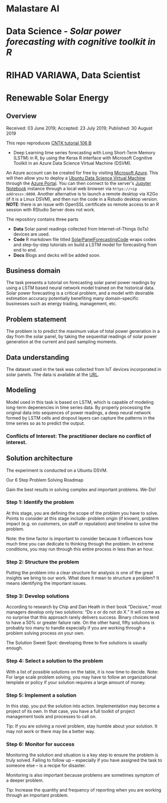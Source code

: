 # Malastare AI
# Data Science - *Solar power forecasting with cognitive toolkit in R*
# RIHAD VARIAWA, Data Scientist
# Renewable Solar Energy

## Overview

Received: 03 June 2019; Accepted: 23 July 2019; Published: 30 August 2019

This repo reproduces [CNTK tutorial 106
B](https://github.com/Microsoft/CNTK/blob/master/Tutorials/CNTK_106B_LSTM_Timeseries_with_IOT_Data.ipynb)
- Deep Learning time series forecasting with Long Short-Term Memory
(LSTM) in R, by using the Keras R interface with Microsoft Cognitive
Toolkit in an Azure Data Science Virtual Machine (DSVM).

An Azure account can be created for free by visiting [Microsoft
Azure](https://azure.microsoft.com/free). This will then allow you to
deploy a [Ubuntu Data Science Virtual
Machine](https://docs.microsoft.com/en-us/azure/machine-learning/machine-learning-data-science-virtual-machine-overview)
through the [Azure Portal](https://ms.portal.azure.com). You can then
connect to the server's [Jupyter Notebook](http://jupyter.org/) instance
through a local web browser via ```https://<ip address>:8000```. Another 
alternative is to launch a remote desktop via X2Go (if it is a Linux DSVM), 
and then run the code in a Rstudio desktop version.
**NOTE**: there is an issue with OpenSSL certificate so remote access to an R session with RStudio Server does not work.

The repository contains three parts

- **Data** Solar panel readings collected from Internet-of-Things (IoTs)
    devices are used.
- **Code** R markdown file titled
    [SolarPanelForecastingCode](https://github.com/2series/Malastare/blob/master/SolarPanelForecasting/Code/SolarPanelForecastingCode.Rmd)
    wraps codes and step-by-step tutorials on build a LSTM model for
    forecasting from end to end. 
- **Docs** Blogs and decks will be added soon. 

## Business domain

The task presents a tutorial on forecasting solar panel power
readings by using a LSTM based neural network model trained on the
historical data. Solar power forecasting is a critical problem, and a
model with desirable estimation accuracy potentially benefiting many
domain-specific businesses such as energy trading, management, etc.

## Problem statement

The problem is to predict the maximum value of total power generation in
a day from the solar panel, by taking the sequential readings of solar
power generation at the current and past sampling moments.

## Data understanding

The dataset used in the task was collected from IoT devices
incorporated in solar panels. The data is available at the
[URL](https://guschmueds.blob.core.windows.net/datasets/solar.csv).

## Modeling

Model used in this task is based on LSTM, which is capable of
modeling long-term depenencies in time series data. By properly
processing the original data into sequences of power readings, a deep
neural network formed by LSTM cells and dropout layers can capture the
patterns in the time series so as to predict the output.

### Conflicts of Interest: The practitioner declare no conflict of interest.

## Solution architecture

The experiment is conducted on a Ubuntu DSVM. 


Our 6 Step Problem Solving Roadmap


Gain the best results in solving complex and important problems. We-Do!

### Step 1: Identify the problem
At this stage, you are defining the scope of the problem you have to solve. Points to consider at this stage include: problem origin (if known), problem impact (e.g. on customers, on staff or reputation) and timeline to solve the problem.

Note: the time factor is important to consider because it influences how much time you can dedicate to thinking through the problem. In extreme conditions, you may run through this entire process in less than an hour.

### Step 2: Structure the problem
Putting the problem into a clear structure for analysis is one of the great insights we bring to our work. What does it mean to structure a problem? It means identifying the important issues.

### Step 3: Develop solutions
According to research by Chip and Dan Heath in their book “Decisive,” most managers develop only two solutions: “Do x or do not do X.” It will come as no surprise that this approach rarely delivers success. Binary choices tend to have a 50% or greater failure rate. On the other hand, fifty solutions is probably too many to handle especially if you are working through a problem solving process on your own.

The Solution Sweet Spot: developing three to five solutions is usually enough.

### Step 4: Select a solution to the problem
With a list of possible solutions on the table, it is now time to decide. 
Note: For large scale problem solving, you may have to follow an organizational template or policy if your solution requires a large amount of money.

### Step 5: Implement a solution
In this step, you put the solution into action. Implementation may become a project of its own. In that case, you have a full toolkit of project management tools and processes to call on.

Tip: If you are solving a novel problem, stay humble about your solution. It may not work or there may be a better way.

### Step 6: Monitor for success
Monitoring the solution and situation is a key step to ensure the problem is truly solved. Failing to follow up – especially if you have assigned the task to someone else – is a recipe for disaster. 

Monitoring is also important because problems are sometimes symptom of a deeper problem.

Tip: Increase the quantity and frequency of reporting when you are working through an important problem.
